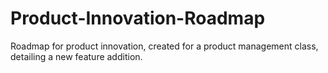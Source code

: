 # Product-Innovation-Roadmap
Roadmap for product innovation, created for a product management class, detailing a new feature addition.
